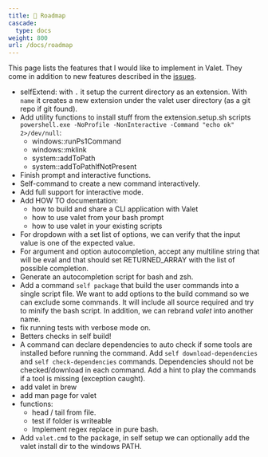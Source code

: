```yaml
---
title: 🔭 Roadmap
cascade:
  type: docs
weight: 800
url: /docs/roadmap
---
```


This page lists the features that I would like to implement in Valet. They come in addition to new features described in the [issues][valet-issues].

- selfExtend: with `.` it setup the current directory as an extension. With `name` it creates a new extension under the valet user directory (as a git repo if git found).
- Add utility functions to install stuff from the extension.setup.sh scripts `powershell.exe -NoProfile -NonInteractive -Command "echo ok" 2>/dev/null`:
  - windows::runPs1Command
  - windows::mklink
  - system::addToPath
  - system::addToPathIfNotPresent
- Finish prompt and interactive functions.
- Self-command to create a new command interactively.
- Add full support for interactive mode.
- Add HOW TO documentation:
  - how to build and share a CLI application with Valet
  - how to use valet from your bash prompt
  - how to use valet in your existing scripts
- For dropdown with a set list of options, we can verify that the input value is one of the expected value.
- For argument and option autocompletion, accept any multiline string that will be eval and that should set RETURNED_ARRAY with the list of possible completion.
- Generate an autocompletion script for bash and zsh.
- Add a command `self package` that build the user commands into a single script file. We want to add options to the build command so we can exclude some commands. It will include all source required and try to minify the bash script. In addition, we can rebrand *valet* into another name.
- fix running tests with verbose mode on.
- Betters checks in self build!
- A command can declare dependencies to auto check if some tools are installed before running the command. Add `self download-dependencies` and `self check-dependencies` commands. Dependencies should not be checked/download in each command. Add a hint to play the commands if a tool is missing (exception caught).
- add valet in brew
- add man page for valet
- functions:
  - head / tail from file.
  - test if folder is writeable
  - Implement regex replace in pure bash.
- Add `valet.cmd` to the package, in self setup we can optionally add the valet install dir to the windows PATH.

[valet-issues]: https://github.com/jcaillon/valet/issues

